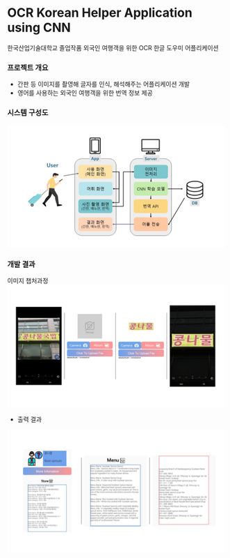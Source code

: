 # OCR Korean Helper Application using CNN
한국산업기술대학교 졸업작품
외국인 여행객을 위한 OCR 한글 도우미 어플리케이션

### 프로젝트 개요
+ 간판 등 이미지를 촬영해 글자를 인식, 해석해주는 어플리케이션 개발
+ 영어를 사용하는 외국인 여행객을 위한 번역 정보 제공

### 시스템 구성도
<img src = "https://github.com/JISOONLEE/OCR-Korean-Helper-Application-using-CNN/blob/master/img/%EC%8B%9C%EC%8A%A4%ED%85%9C%20%EA%B5%AC%EC%84%B1%EB%8F%84.JPG" width="500">

### 개발 결과
 이미지 챕처과정
<img src = "https://github.com/JISOONLEE/OCR-Korean-Helper-Application-using-CNN/blob/master/img/%EA%B3%BC%EC%A0%95.JPG" width="500">

+ 출력 결과
 <img src = "https://github.com/JISOONLEE/OCR-Korean-Helper-Application-using-CNN/blob/master/img/%EA%B2%B0%EA%B3%BC.JPG" width="500">

